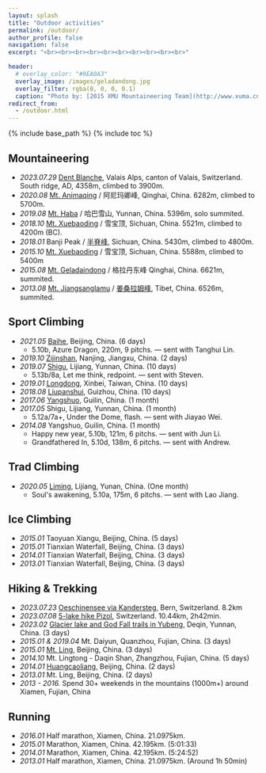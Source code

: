 ```yaml
---
layout: splash
title: "Outdoor activities"
permalink: /outdoor/
author_profile: false
navigation: false
excerpt: "<br><br><br><br><br><br><br><br><br><br>"

header:
  # overlay_color: "#9EA0A3"
  overlay_image: /images/geladandong.jpg
  overlay_filter: rgba(0, 0, 0, 0.1)
  caption: "Photo by: [2015 XMU Mountaineering Team](http://www.xuma.cn/bbs/forum.php?mod=forumdisplay&fid=62)"
redirect_from:
  - /outdoor.html
---
```


{% include base_path %}
{% include toc %}

## Mountaineering
* *2023.07.29*  [Dent Blanche](https://www.planetmountain.com/english/Ice/vie/itineraries/scheda.php?lang=eng&id_itinerario=1949&id_tipologia=39), Valais Alps, canton of Valais, Switzerland. South ridge, AD, 4358m, climbed to 3900m.
* *2020.08*  [Mt. Animaqing](https://www.mountain-forecast.com/peaks/Amne-Machin/forecasts/6282) / 阿尼玛卿峰, Qinghai, China. 6282m, climbed to 5700m.
* *2019.08*  [Mt. Haba](https://www.mountain-forecast.com/peaks/Haba-Xue-Shan-Haba-Snow-Mountain/forecasts/5396) / 哈巴雪山, Yunnan, China. 5396m, solo summited.
* *2018.10*  [Mt. Xuebaoding](https://www.mountain-forecast.com/peaks/Mount-Xuebaoding/forecasts/5588) / 雪宝顶, Sichuan, China. 5521m, climbed to 4200m (BC).
* *2018.01*  Banji Peak / [半脊峰](https://baike.baidu.com/item/%E5%8D%8A%E8%84%8A%E5%B3%B0/9765137?fr=aladdin), Sichuan, China. 5430m, climbed to 4800m.
* *2015.10* [Mt. Xuebaoding](https://www.mountain-forecast.com/peaks/Mount-Xuebaoding/forecasts/5588) / 雪宝顶, Sichuan, China. 5588m, climbed to 5400m
* *2015.08*  [Mt. Geladaindong](https://www.mountain-forecast.com/peaks/Geladaindong-Peak) / 格拉丹东峰 Qinghai, China. 6621m, summited.
* *2013.08*  [Mt. Jiangsanglamu](https://www.adventuretourchina.com/tour/jiangsanglamu-peak-kang-sang-lamu/) / [姜桑拉姆峰](https://baike.baidu.com/item/%E5%A7%9C%E6%A1%91%E6%8B%89%E5%A7%86/9277738?fr=aladdin), Tibet, China. 6526m, summited.

## Sport Climbing 
<!-- * 2014.07 5.11d / 7a -->
<!-- * 2017.05 5.12d / 7c -->
* *2021.05* [Baihe](https://www.thecrag.com/en/climbing/china/beijing/area/12486523), Beijing, China. (6 days)
  * 5.10b, Azure Dragon, 220m, 9 pitchs. — sent with Tanghui Lin.
* *2019.10* [Zijinshan](https://www.thecrag.com/climbing/china/zhejiang-jiangsu/tian-chi-hill/area/1885047144), Nanjing, Jiangxu, China. (2 days)
* *2019.07* [Shigu](https://www.thecrag.com/en/climbing/china/yunnan/area/829141857), Lijiang, Yunnan, China. (10 days)
  * 5.13b/8a, Let me think, redpoint.  — sent with Steven.
* *2019.01* [Longdong](https://www.thecrag.com/en/climbing/taiwan/longdong), Xinbei, Taiwan, China. (10 days)
* *2018.08* [Liupanshui](https://www.thecrag.com/en/climbing/china/guizhou/area/1812608817), Guizhou, China. (10 days)
* *2017.06* [Yangshuo](https://www.thecrag.com/en/climbing/china/yangshuo), Guilin, China. (1 month)
* *2017.05* Shigu, Lijiang, Yunnan, China. (1 month)
  * 5.12a/7a+, Under the Dome, flash.  — sent with Jiayao Wei.
* *2014.08* Yangshuo, Guilin, China. (1 month)
  * Happy new year, 5.10b, 121m, 6 pitchs. — sent with Jun Li. 
  * Grandfathered In, 5.10d, 138m, 6 pitchs. — sent with Andrew. 

## Trad Climbing
* *2020.05* [Liming](https://www.thecrag.com/en/climbing/china/yunnan/liming-laojunshan), Lijiang, Yunan, China. (One month)
  * Soul's awakening, 5.10a, 175m, 6 pitchs.  — sent with Lao Jiang.

## Ice Climbing 
* *2015.01* Taoyuan Xiangu, Beijing, China. (5 days)
* *2015.01* Tianxian Waterfall, Beijing, China. (3 days)
* *2014.01* Tianxian Waterfall, Beijing, China. (3 days)
* *2013.01* Tianxian Waterfall, Beijing, China. (3 days) 

## Hiking & Trekking
* *2023.07.23* [Oeschinensee via Kandersteg](https://fullsuitcase.com/oeschinen-lake-hike/), Bern, Switzerland. 8.2km
* *2023.07.08* [5-lake hike Pizol](https://www.outdooractive.com/en/route/hiking-route/heidiland/5-seen-wanderung-pizol/24016378/), Switzerland. 10.44km, 2h42min.
* *2023.02* [Glacier lake and God Fall trails in Yubeng](https://www.alltrails.com/china/yunnan/yubeng), Deqin, Yunnan, China. (3 days)
* *2015.01 & 2019.04* Mt. Daiyun, Quanzhou, Fujian, China. (3 days)
* *2015.01* [Mt. Ling](https://www.alltrails.com/trail/china/beijing/mount-ling-summit), Beijing, China. (3 days)
* *2014.10* Mt. Lingtong - Daqin Shan, Zhangzhou, Fujian, China. (5 days)
* *2014.01* [Huangcaoliang](https://www.tripadvisor.com/Attraction_Review-g294212-d1979808-Reviews-Huangcaoliang_Natural_Scenic_Resort-Beijing.html), Beijing, China. (2 days)
* *2013.01* Mt. Ling, Beijing, China. (2 days)
* *2013 - 2016.* Spend 30+ weekends in the mountains (1000m+) around Xiamen, Fujian, China

## Running
* *2016.01* Half marathon, Xiamen, China. 21.0975km.
* *2015.01* Marathon, Xiamen, China. 42.195km. (5:01:33)
* *2014.01* Marathon, Xiamen, China. 42.195km. (5:24:52)
* *2013.01* Half marathon, Xiamen, China. 21.0975km. (Around 1h 50min)

<script type="text/javascript" src="//rf.revolvermaps.com/0/0/3.js?i=5niseeqccwe&amp;b=5&amp;s=0&amp;m=2&amp;cl=ffffff&amp;co=010020&amp;cd=aa0000&amp;v0=60&amp;v1=60&amp;r=1" async="async"></script>

<!-- Education
======
* B.S. in GitHub, GitHub University, 2012
* M.S. in Jekyll, GitHub University, 2014
* Ph.D in Version Control Theory, GitHub University, 2018 (expected)

Work experience
======
* Summer 2015: Research Assistant
  * Github University
  * Duties included: Tagging issues
  * Supervisor: Professor Git

* Fall 2015: Research Assistant
  * Github University
  * Duties included: Merging pull requests
  * Supervisor: Professor Hub
  
Skills
======
* Skill 1
* Skill 2
  * Sub-skill 2.1
  * Sub-skill 2.2
  * Sub-skill 2.3
* Skill 3

Publications
======
  <ul>{% for post in site.publications %}
    {% include archive-single-cv.html %}
  {% endfor %}</ul>
  
Talks
======
  <ul>{% for post in site.talks %}
    {% include archive-single-talk-cv.html %}
  {% endfor %}</ul>
  
Teaching
======
  <ul>{% for post in site.teaching %}
    {% include archive-single-cv.html %}
  {% endfor %}</ul>
  
Service and leadership
======
* Currently signed in to 43 different slack teams -->
